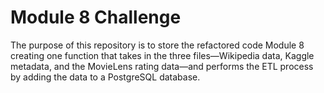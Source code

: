 # Module 8 Challenge

The purpose of this repository is to store the refactored code Module 8 creating one function that takes in the three files—Wikipedia data, Kaggle metadata, and the MovieLens rating data—and performs the ETL process by adding the data to a PostgreSQL database.
